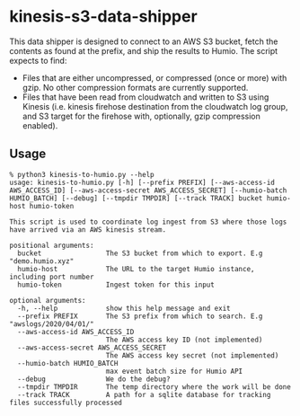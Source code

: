 # kinesis-s3-data-shipper

This data shipper is designed to connect to an AWS S3 bucket, fetch the contents as found at the prefix, and ship the results to Humio. The script expects to find:

 - Files that are either uncompressed, or compressed (once or more) with gzip. No other compression formats are currently supported.
 - Files that have been read from cloudwatch and written to S3 using Kinesis (i.e. kinesis firehose destination from the cloudwatch log group, and S3 target for the firehose with, optionally, gzip compression enabled).

 ## Usage

    % python3 kinesis-to-humio.py --help
    usage: kinesis-to-humio.py [-h] [--prefix PREFIX] [--aws-access-id AWS_ACCESS_ID] [--aws-access-secret AWS_ACCESS_SECRET] [--humio-batch HUMIO_BATCH] [--debug] [--tmpdir TMPDIR] [--track TRACK] bucket humio-host humio-token

    This script is used to coordinate log ingest from S3 where those logs have arrived via an AWS kinesis stream.

    positional arguments:
      bucket                The S3 bucket from which to export. E.g "demo.humio.xyz"
      humio-host            The URL to the target Humio instance, including port number
      humio-token           Ingest token for this input

    optional arguments:
      -h, --help            show this help message and exit
      --prefix PREFIX       The S3 prefix from which to search. E.g "awslogs/2020/04/01/"
      --aws-access-id AWS_ACCESS_ID
                            The AWS access key ID (not implemented)
      --aws-access-secret AWS_ACCESS_SECRET
                            The AWS access key secret (not implemented)
      --humio-batch HUMIO_BATCH
                            max event batch size for Humio API
      --debug               We do the debug?
      --tmpdir TMPDIR       The temp directory where the work will be done
      --track TRACK         A path for a sqlite database for tracking files successfully processed